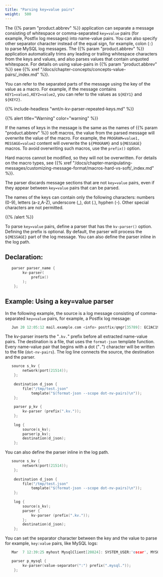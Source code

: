 ```yaml
---
title: "Parsing key=value pairs"
weight:  500
---
```

<!-- DISCLAIMER: This file is based on the syslog-ng Open Source Edition documentation https://github.com/balabit/syslog-ng-ose-guides/commit/2f4a52ee61d1ea9ad27cb4f3168b95408fddfdf2 and is used under the terms of The syslog-ng Open Source Edition Documentation License. The file has been modified by Axoflow. -->

The {{% param "product.abbrev" %}} application can separate a message consisting of whitespace or comma-separated `key=value` pairs (for example, Postfix log messages) into name-value pairs. You can also specify other separator character instead of the equal sign, for example, colon (`:`) to parse MySQL log messages. The {{% param "product.abbrev" %}} application automatically trims any leading or trailing whitespace characters from the keys and values, and also parses values that contain unquoted whitespace. For details on using value-pairs in {{% param "product.abbrev" %}} see {{% xref "/docs/chapter-concepts/concepts-value-pairs/_index.md" %}}.

You can refer to the separated parts of the message using the key of the value as a macro. For example, if the message contains `KEY1=value1,KEY2=value2`, you can refer to the values as `${KEY1}` and `${KEY2}`.

{{% include-headless "wnt/n-kv-parser-repeated-keys.md" %}}

{{% alert title="Warning" color="warning" %}}

If the names of keys in the message is the same as the names of {{% param "product.abbrev" %}} soft macros, the value from the parsed message will overwrite the value of the macro. For example, the `PROGRAM=value1, MESSAGE=value2` content will overwrite the `${PROGRAM}` and `${MESSAGE}` macros. To avoid overwriting such macros, use the `prefix()` option.

Hard macros cannot be modified, so they will not be overwritten. For details on the macro types, see {{% xref "/docs/chapter-manipulating-messages/customizing-message-format/macros-hard-vs-soft/_index.md" %}}.

The parser discards message sections that are not `key=value` pairs, even if they appear between `key=value` pairs that can be parsed.

The names of the keys can contain only the following characters: numbers (0-9), letters (a-z,A-Z), underscore (_), dot (.), hyphen (-). Other special characters are not permitted.

{{% /alert %}}

To parse `key=value` pairs, define a parser that has the `kv-parser()` option. Defining the prefix is optional. By default, the parser will process the `${MESSAGE}` part of the log message. You can also define the parser inline in the log path.


## Declaration:

```c
   parser parser_name {
        kv-parser(
            prefix()
        );
    };
```



## Example: Using a key=value parser

In the following example, the source is a log message consisting of comma-separated `key=value` pairs, for example, a Postfix log message:

```c
   Jun 20 12:05:12 mail.example.com <info> postfix/qmgr[35789]: EC2AC1947DA: from=<me@example.com>, size=807, nrcpt=1 (queue active)

```

The kv-parser inserts the "`.kv.`" prefix before all extracted name-value pairs. The destination is a file, that uses the `format-json` template function. Every name-value pair that begins with a dot ("`.`") character will be written to the file (`dot-nv-pairs`). The log line connects the source, the destination and the parser.

```c
   source s_kv {
        network(port(21514));
    };
    
    destination d_json {
        file("/tmp/test.json"
            template("$(format-json --scope dot-nv-pairs)\n"));
    };
    
    parser p_kv {
        kv-parser (prefix(".kv."));
    };
    
    log {
        source(s_kv);
        parser(p_kv);
        destination(d_json);
    };
```

You can also define the parser inline in the log path.

```c
   source s_kv {
        network(port(21514));
    };
    
    destination d_json {
        file("/tmp/test.json"
            template("$(format-json --scope dot-nv-pairs)\n"));
    };
    
    log {
        source(s_kv);
        parser {
            kv-parser (prefix(".kv."));
        };
        destination(d_json);
    };
```

You can set the separator character between the key and the value to parse for example, `key:value` pairs, like MySQL logs:

```c
   Mar  7 12:39:25 myhost MysqlClient[20824]: SYSTEM_USER:'oscar', MYSQL_USER:'my_oscar', CONNECTION_ID:23, DB_SERVER:'127.0.0.1', DB:'--', QUERY:'USE test;'

```

```c
   parser p_mysql {
        kv-parser(value-separator(":") prefix(".mysql."));
    };
```

